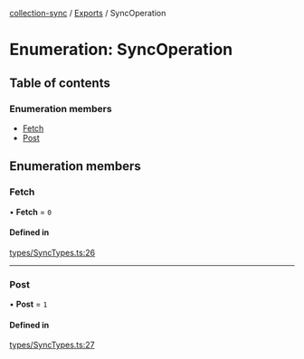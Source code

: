 [collection-sync](../README.md) / [Exports](../modules.md) / SyncOperation

# Enumeration: SyncOperation

## Table of contents

### Enumeration members

- [Fetch](SyncOperation.md#fetch)
- [Post](SyncOperation.md#post)

## Enumeration members

### Fetch

• **Fetch** = `0`

#### Defined in

[types/SyncTypes.ts:26](https://github.com/ChrisVilches/Collection-Sync/blob/fde950f/src/types/SyncTypes.ts#L26)

___

### Post

• **Post** = `1`

#### Defined in

[types/SyncTypes.ts:27](https://github.com/ChrisVilches/Collection-Sync/blob/fde950f/src/types/SyncTypes.ts#L27)
